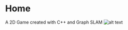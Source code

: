 # Home
A 2D Game created with C++ and Graph SLAM 
![alt text](https://github.com/[banjodayo39]/[Home]/blob/[main]/src/grid_name.jpg?raw=true)
